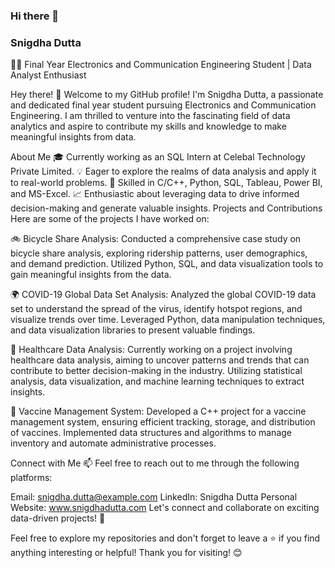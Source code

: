### Hi there 👋


### Snigdha Dutta
👩‍💻 Final Year Electronics and Communication Engineering Student | Data Analyst Enthusiast

Hey there! 👋 Welcome to my GitHub profile! I'm Snigdha Dutta, a passionate and dedicated final year student pursuing Electronics and Communication Engineering. I am thrilled to venture into the fascinating field of data analytics and aspire to contribute my skills and knowledge to make meaningful insights from data.

About Me
🎓 Currently working as an SQL Intern at Celebal Technology Private Limited.
💡 Eager to explore the realms of data analysis and apply it to real-world problems.
🌟 Skilled in C/C++, Python, SQL, Tableau, Power BI, and MS-Excel.
📈 Enthusiastic about leveraging data to drive informed decision-making and generate valuable insights.
Projects and Contributions
Here are some of the projects I have worked on:

🚲 Bicycle Share Analysis: Conducted a comprehensive case study on bicycle share analysis, exploring ridership patterns, user demographics, and demand prediction. Utilized Python, SQL, and data visualization tools to gain meaningful insights from the data.

🌍 COVID-19 Global Data Set Analysis: Analyzed the global COVID-19 data set to understand the spread of the virus, identify hotspot regions, and visualize trends over time. Leveraged Python, data manipulation techniques, and data visualization libraries to present valuable findings.

🏥 Healthcare Data Analysis: Currently working on a project involving healthcare data analysis, aiming to uncover patterns and trends that can contribute to better decision-making in the industry. Utilizing statistical analysis, data visualization, and machine learning techniques to extract insights.

💉 Vaccine Management System: Developed a C++ project for a vaccine management system, ensuring efficient tracking, storage, and distribution of vaccines. Implemented data structures and algorithms to manage inventory and automate administrative processes.

Connect with Me
📫 Feel free to reach out to me through the following platforms:

Email: snigdha.dutta@example.com
LinkedIn: Snigdha Dutta
Personal Website: www.snigdhadutta.com
Let's connect and collaborate on exciting data-driven projects! 🤝

Feel free to explore my repositories and don't forget to leave a ⭐️ if you find anything interesting or helpful! Thank you for visiting! 😊
